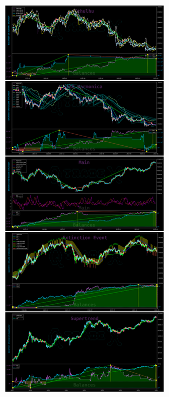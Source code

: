 <img src="screenshots/Screenshot from 2025-04-16 18-38-38.png"></img>
<img src="screenshots/Screenshot from 2025-04-16 18-42-30.png"></img>
<img src="screenshots/Screenshot from 2025-04-16 18-45-47.png"></img>
<img src="screenshots/Screenshot from 2025-05-01 11-48-04.png"></img>
<img src="screenshots/Screenshot from 2025-05-02 18-50-54.png"></img>